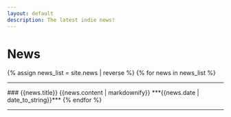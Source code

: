 ```yaml
---
layout: default
description: The latest indie news!
---
```


# News

{% assign news_list = site.news | reverse %}
{% for news in news_list %}
<hr>
### {{news.title}}
{{news.content | markdownify}} ***{{news.date | date_to_string}}***
{% endfor %}
<hr>